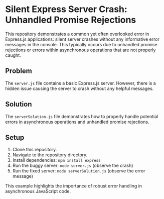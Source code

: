 # Silent Express Server Crash: Unhandled Promise Rejections

This repository demonstrates a common yet often overlooked error in Express.js applications: silent server crashes without any informative error messages in the console.  This typically occurs due to unhandled promise rejections or errors within asynchronous operations that are not properly caught.

## Problem

The `server.js` file contains a basic Express.js server.  However, there is a hidden issue causing the server to crash without any helpful messages.

## Solution

The `serverSolution.js` file demonstrates how to properly handle potential errors in asynchronous operations and unhandled promise rejections.

## Setup

1. Clone this repository.
2. Navigate to the repository directory.
3. Install dependencies: `npm install express`
4. Run the buggy server: `node server.js` (observe the crash)
5. Run the fixed server: `node serverSolution.js` (observe the error message)

This example highlights the importance of robust error handling in asynchronous JavaScript code.